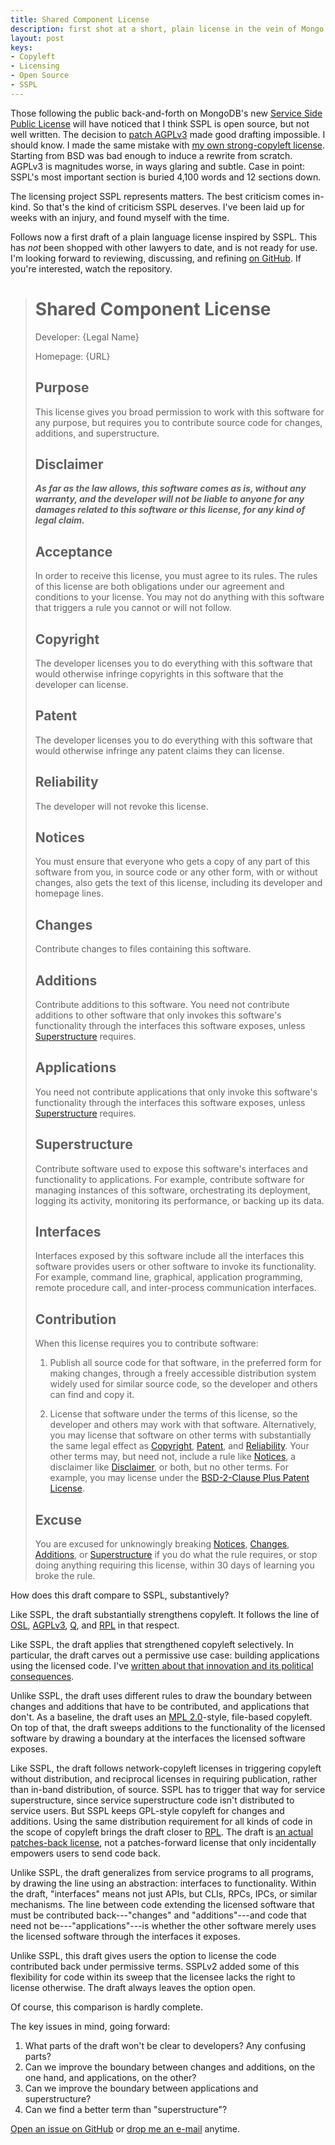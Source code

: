 ```yaml
---
title: Shared Component License
description: first shot at a short, plain license in the vein of Mongo's SSPL
layout: post
keys:
- Copyleft
- Licensing
- Open Source
- SSPL
---
```


Those following the public back-and-forth on MongoDB's new [Service Side Public License](https://www.mongodb.com/licensing/server-side-public-license) will have noticed that I think SSPL is open source, but not well written.  The decision to [patch AGPLv3](https://webassets.mongodb.com/_com_assets/legal/SSPL-compared-to-AGPL.pdf) made good drafting impossible.  I should know.  I made the same mistake with [my own strong-copyleft license](https://licensezero.com/licenses/parity).  Starting from BSD was bad enough to induce a rewrite from scratch.  AGPLv3 is magnitudes worse, in ways glaring and subtle.  Case in point: SSPL's most important section is buried 4,100 words and 12 sections down.

The licensing project SSPL represents matters.  The best criticism comes in-kind.  So that's the kind of criticism SSPL deserves.  I've been laid up for weeks with an injury, and found myself with the time.

Follows now a first draft of a plain language license inspired by SSPL.  This has _not_ been shopped with other lawyers to date, and is not ready for use.  I'm looking forward to reviewing, discussing, and refining [on GitHub](https://github.com/kemitchell/service-component-license).  If you're interested, watch the repository.

> # Shared Component License
>
> Developer: {Legal Name}
>
> Homepage: {URL}
>
> ## Purpose
>
> This license gives you broad permission to work with this software for any purpose, but requires you to contribute source code for changes, additions, and superstructure.
>
> ## Disclaimer
>
> ***As far as the law allows, this software comes as is, without any warranty, and the developer will not be liable to anyone for any damages related to this software or this license, for any kind of legal claim.***
>
> ## Acceptance
>
> In order to receive this license, you must agree to its rules.  The rules of this license are both obligations under our agreement and conditions to your license.  You may not do anything with this software that triggers a rule you cannot or will not follow.
>
> ## Copyright
>
> The developer licenses you to do everything with this software that would otherwise infringe copyrights in this software that the developer can license.
>
> ## Patent
>
> The developer licenses you to do everything with this software that would otherwise infringe any patent claims they can license.
>
> ## Reliability
>
> The developer will not revoke this license.
>
> ## Notices
>
> You must ensure that everyone who gets a copy of any part of this software from you, in source code or any other form, with or without changes, also gets the text of this license, including its developer and homepage lines.
>
> ## Changes
>
> Contribute changes to files containing this software.
>
> ## Additions
>
> Contribute additions to this software.  You need not contribute additions to other software that only invokes this software's functionality through the interfaces this software exposes, unless [Superstructure](#superstructure) requires.
>
> ## Applications
>
> You need not contribute applications that only invoke this software's functionality through the interfaces this software exposes, unless [Superstructure](#superstructure) requires.
>
> ## Superstructure
>
> Contribute software used to expose this software's interfaces and functionality to applications.  For example, contribute software for managing instances of this software, orchestrating its deployment, logging its activity, monitoring its performance, or backing up its data.
>
> ## Interfaces
>
> Interfaces exposed by this software include all the interfaces this software provides users or other software to invoke its functionality.  For example, command line, graphical, application programming, remote procedure call, and inter-process communication interfaces.
>
> ## Contribution
>
> When this license requires you to contribute software:
>
> 1.  Publish all source code for that software, in the preferred form for making changes, through a freely accessible distribution system widely used for similar source code, so the developer and others can find and copy it.
>
> 2.  License that software under the terms of this license, so the developer and others may work with that software.  Alternatively, you may license that software on other terms with substantially the same legal effect as [Copyright](#copyright), [Patent](#patent), and [Reliability](#reliability).  Your other terms may, but need not, include a rule like [Notices](#notices), a disclaimer like [Disclaimer](#disclaimer), or both, but no other terms.  For example, you may license under the [BSD-2-Clause Plus Patent License](https://spdx.org/licenses/BSD-2-Clause-Patent.html).
>
> ## Excuse
>
> You are excused for unknowingly breaking [Notices](#notices), [Changes](#changes), [Additions](#additions), or [Superstructure](#superstructure) if you do what the rule requires, or stop doing anything requiring this license, within 30 days of learning you broke the rule.

How does this draft compare to SSPL, substantively?

Like SSPL, the draft substantially strengthens copyleft.  It follows the line of [OSL](https://opensource.org/licenses/OSL-3.0), [AGPLv3](https://www.gnu.org/licenses/agpl-3.0.en.html), [Q](https://opensource.org/licenses/QPL-1.0), and [RPL](https://opensource.org/licenses/RPL-1.5) in that respect.

Like SSPL, the draft applies that strengthened copyleft selectively.  In particular, the draft carves out a permissive use case: building applications using the licensed code.  I've [written about that innovation and its political consequences](https://writing.kemitchell.com/2018/11/04/Copyleft-Bust-Up.html#commercial).

Unlike SSPL, the draft uses different rules to draw the boundary between changes and additions that have to be contributed, and applications that don't.  As a baseline, the draft uses an [MPL 2.0](https://www.mozilla.org/en-US/MPL/2.0/)-style, file-based copyleft.  On top of that, the draft sweeps additions to the functionality of the licensed software by drawing a boundary at the interfaces the licensed software exposes.

Like SSPL, the draft follows network-copyleft licenses in triggering copyleft without distribution, and reciprocal licenses in requiring publication, rather than in-band distribution, of source.  SSPL has to trigger that way for service superstructure, since service superstructure code isn't distributed to service users.   But SSPL keeps GPL-style copyleft for changes and additions.  Using the same distribution requirement for all kinds of code in the scope of copyleft brings the draft closer to [RPL](https://opensource.org/licenses/RPL-1.5).  The draft is [an actual patches-back license](https://writing.kemitchell.com/2018/08/28/Unhappy-Coincidences.html#software-freedom-doesnt-mean-patches-back), not a patches-forward license that only incidentally empowers users to send code back.

Unlike SSPL, the draft generalizes from service programs to all programs, by drawing the line using an abstraction: interfaces to functionality.  Within the draft, "interfaces" means not just APIs, but CLIs, RPCs, IPCs, or similar mechanisms.  The line between code extending the licensed software that must be contributed back---"changes" and "additions"---and code that need not be---"applications"---is whether the other software merely uses the licensed software through the interfaces it exposes.

Unlike SSPL, this draft gives users the option to license the code contributed back under permissive terms.  SSPLv2 added some of this flexibility for code within its sweep that the licensee lacks the right to license otherwise.  The draft always leaves the option open.

Of course, this comparison is hardly complete.

The key issues in mind, going forward:

1. What parts of the draft won't be clear to developers?  Any confusing parts?
2. Can we improve the boundary between changes and additions, on the one hand, and applications, on the other?
3. Can we improve the boundary between applications and superstructure?
4. Can we find a better term than "superstructure"?

[Open an issue on GitHub](https://github.com/kemitchell/service-component-license/issues/new) or [drop me an e-mail](mailto:kyle@kemitchell.com) anytime.